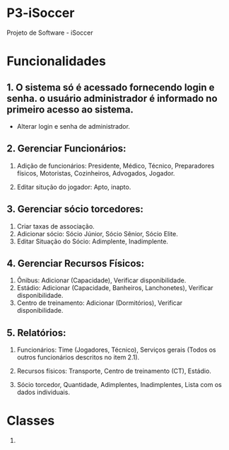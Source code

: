 # P3-iSoccer
Projeto de Software - iSoccer

# Funcionalidades

## 1. O sistema só é acessado fornecendo login e senha. o usuário administrador é informado no primeiro acesso ao sistema.
  * Alterar login e senha de administrador.

## 2. Gerenciar Funcionários:

  1. Adição de funcionários:
    Presidente, 
    Médico, 
    Técnico, 
    Preparadores físicos, 
    Motoristas, 
    Cozinheiros, 
    Advogados, 
    Jogador.
    
  2. Editar situção do jogador:
    Apto, 
    inapto.
  
## 3. Gerenciar sócio torcedores:
  1. Criar taxas de associação.
  2. Adicionar sócio:
    Sócio Júnior, Sócio Sênior, Sócio Elite.
  3. Editar Situação do Sócio:
    Adimplente, 
    Inadimplente.
  
## 4. Gerenciar Recursos Físicos:
  1. Ônibus:
    Adicionar (Capacidade), 
    Verificar disponibilidade.
  2. Estádio:
    Adicionar (Capacidade, Banheiros, Lanchonetes), 
    Verificar disponibilidade.
  3. Centro de treinamento:
    Adicionar (Dormitórios), 
    Verificar disponibilidade.

## 5. Relatórios:

  1. Funcionários:
    Time (Jogadores, Técnico),
    Serviços gerais (Todos os outros funcionários descritos no item 2.1).

  2. Recursos físicos:
    Transporte, 
    Centro de treinamento (CT), 
    Estádio.

  3. Sócio torcedor, 
    Quantidade, 
    Adimplentes, 
    Inadimplentes, 
    Lista com os dados individuais.
    
# Classes

 1.


    
   
